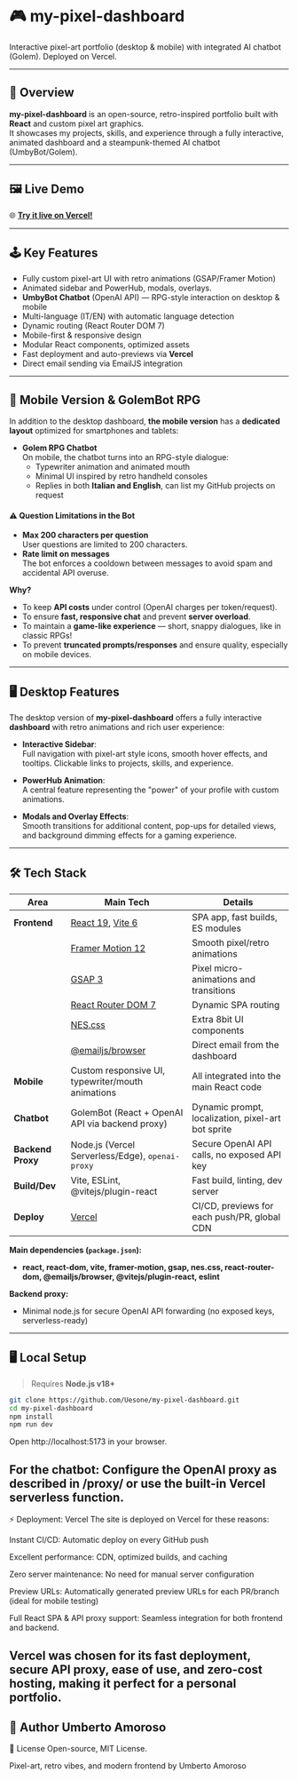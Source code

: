 # 🎮 my-pixel-dashboard

 Interactive pixel-art portfolio (desktop & mobile) with integrated AI chatbot (Golem). Deployed on Vercel.

---

## 🚀 Overview

**my-pixel-dashboard** is an open-source, retro-inspired portfolio built with **React** and custom pixel art graphics.  
It showcases my projects, skills, and experience through a fully interactive, animated dashboard and a steampunk-themed AI chatbot (UmbyBot/Golem).

---

## 🖼 Live Demo

🌐 **[Try it live on Vercel!](https://uesone.vercel.app/)**

---

## 🕹 Key Features

- Fully custom pixel-art UI with retro animations (GSAP/Framer Motion)
- Animated sidebar and PowerHub, modals, overlays.
- **UmbyBot Chatbot** (OpenAI API) — RPG-style interaction on desktop & mobile
- Multi-language (IT/EN) with automatic language detection
- Dynamic routing (React Router DOM 7)
- Mobile-first & responsive design
- Modular React components, optimized assets
- Fast deployment and auto-previews via **Vercel**
- Direct email sending via EmailJS integration

---

## 📱 Mobile Version & GolemBot RPG

In addition to the desktop dashboard, **the mobile version** has a **dedicated layout** optimized for smartphones and tablets:

- **Golem RPG Chatbot**  
  On mobile, the chatbot turns into an RPG-style dialogue:
    - Typewriter animation and animated mouth
    - Minimal UI inspired by retro handheld consoles
    - Replies in both **Italian and English**, can list my GitHub projects on request

#### ⚠️ Question Limitations in the Bot

- **Max 200 characters per question**  
  User questions are limited to 200 characters.
- **Rate limit on messages**  
  The bot enforces a cooldown between messages to avoid spam and accidental API overuse.

**Why?**
- To keep **API costs** under control (OpenAI charges per token/request).
- To ensure **fast, responsive chat** and prevent **server overload**.
- To maintain a **game-like experience** — short, snappy dialogues, like in classic RPGs!
- To prevent **truncated prompts/responses** and ensure quality, especially on mobile devices.

---

## 🖥 Desktop Features

The desktop version of **my-pixel-dashboard** offers a fully interactive **dashboard** with retro animations and rich user experience:

- **Interactive Sidebar**:  
  Full navigation with pixel-art style icons, smooth hover effects, and tooltips. Clickable links to projects, skills, and experience.

- **PowerHub Animation**:  
  A central feature representing the "power" of your profile with custom animations.

- **Modals and Overlay Effects**:  
  Smooth transitions for additional content, pop-ups for detailed views, and background dimming effects for a gaming experience.

---

## 🛠️ Tech Stack

| Area              | Main Tech                                                        | Details                                            |
|-------------------|------------------------------------------------------------------|----------------------------------------------------|
| **Frontend**      | [React 19](https://react.dev/), [Vite 6](https://vitejs.dev/)    | SPA app, fast builds, ES modules                   |
|                   | [Framer Motion 12](https://www.framer.com/motion/)               | Smooth pixel/retro animations                      |
|                   | [GSAP 3](https://greensock.com/gsap/)                            | Pixel micro-animations and transitions             |
|                   | [React Router DOM 7](https://reactrouter.com/)                   | Dynamic SPA routing                                |
|                   | [NES.css](https://nostalgic-css.github.io/NES.css/)              | Extra 8bit UI components                           |
|                   | [@emailjs/browser](https://www.emailjs.com/)                     | Direct email from the dashboard                    |
| **Mobile**        | Custom responsive UI, typewriter/mouth animations                | All integrated into the main React code            |
| **Chatbot**       | GolemBot (React + OpenAI API via backend proxy)                   | Dynamic prompt, localization, pixel-art bot sprite |
| **Backend Proxy** | Node.js (Vercel Serverless/Edge), `openai-proxy`                 | Secure OpenAI API calls, no exposed API key        |
| **Build/Dev**     | Vite, ESLint, @vitejs/plugin-react                               | Fast build, linting, dev server                    |
| **Deploy**        | [Vercel](https://vercel.com/)                                    | CI/CD, previews for each push/PR, global CDN       |

**Main dependencies (`package.json`):**
- **react, react-dom, vite, framer-motion, gsap, nes.css, react-router-dom, @emailjs/browser, @vitejs/plugin-react, eslint**

**Backend proxy:**  
- Minimal node.js for secure OpenAI API forwarding (no exposed keys, serverless-ready)

---

## 🖥️ Local Setup

> Requires **Node.js v18+**

```bash
git clone https://github.com/Uesone/my-pixel-dashboard.git
cd my-pixel-dashboard
npm install
npm run dev
```
Open http://localhost:5173 in your browser.

For the chatbot:
Configure the OpenAI proxy as described in /proxy/ or use the built-in Vercel serverless function.
---
⚡ Deployment: Vercel
The site is deployed on Vercel for these reasons:

Instant CI/CD: Automatic deploy on every GitHub push

Excellent performance: CDN, optimized builds, and caching

Zero server maintenance: No need for manual server configuration

Preview URLs: Automatically generated preview URLs for each PR/branch (ideal for mobile testing)

Full React SPA & API proxy support: Seamless integration for both frontend and backend.

Vercel was chosen for its fast deployment, secure API proxy, ease of use, and zero-cost hosting, making it perfect for a personal portfolio.
---
👤 Author
Umberto Amoroso
---
📜 License
Open-source, MIT License.

Pixel-art, retro vibes, and modern frontend by Umberto Amoroso

